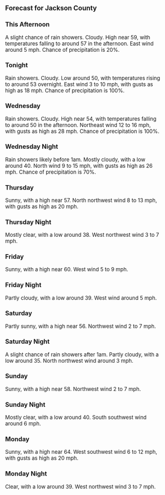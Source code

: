 <div>
   <h2>Forecast for Jackson County</h2>
   <p>
      <div style="font-size:120%">
         <h3>This Afternoon</h3>A slight chance of rain showers. Cloudy. High near 59, with temperatures falling to around 57 in the afternoon. East wind
         around 5 mph. Chance of precipitation is 20%.<br></div>
   </p>
   <p>
      <div style="font-size:120%">
         <h3>Tonight</h3>Rain showers. Cloudy. Low around 50, with temperatures rising to around 53 overnight. East wind 3 to 10 mph, with gusts as
         high as 18 mph. Chance of precipitation is 100%.<br></div>
   </p>
   <p>
      <div style="font-size:120%">
         <h3>Wednesday</h3>Rain showers. Cloudy. High near 54, with temperatures falling to around 50 in the afternoon. Northeast wind 12 to 16 mph,
         with gusts as high as 28 mph. Chance of precipitation is 100%.<br></div>
   </p>
   <p>
      <div style="font-size:120%">
         <h3>Wednesday Night</h3>Rain showers likely before 1am. Mostly cloudy, with a low around 40. North wind 9 to 15 mph, with gusts as high as 26 mph.
         Chance of precipitation is 70%.<br></div>
   </p>
   <p>
      <div style="font-size:120%">
         <h3>Thursday</h3>Sunny, with a high near 57. North northwest wind 8 to 13 mph, with gusts as high as 20 mph.<br></div>
   </p>
   <p>
      <div style="font-size:120%">
         <h3>Thursday Night</h3>Mostly clear, with a low around 38. West northwest wind 3 to 7 mph.<br></div>
   </p>
   <p>
      <div style="font-size:120%">
         <h3>Friday</h3>Sunny, with a high near 60. West wind 5 to 9 mph.<br></div>
   </p>
   <p>
      <div style="font-size:120%">
         <h3>Friday Night</h3>Partly cloudy, with a low around 39. West wind around 5 mph.<br></div>
   </p>
   <p>
      <div style="font-size:120%">
         <h3>Saturday</h3>Partly sunny, with a high near 56. Northwest wind 2 to 7 mph.<br></div>
   </p>
   <p>
      <div style="font-size:120%">
         <h3>Saturday Night</h3>A slight chance of rain showers after 1am. Partly cloudy, with a low around 35. North northwest wind around 3 mph.<br></div>
   </p>
   <p>
      <div style="font-size:120%">
         <h3>Sunday</h3>Sunny, with a high near 58. Northwest wind 2 to 7 mph.<br></div>
   </p>
   <p>
      <div style="font-size:120%">
         <h3>Sunday Night</h3>Mostly clear, with a low around 40. South southwest wind around 6 mph.<br></div>
   </p>
   <p>
      <div style="font-size:120%">
         <h3>Monday</h3>Sunny, with a high near 64. West southwest wind 6 to 12 mph, with gusts as high as 20 mph.<br></div>
   </p>
   <p>
      <div style="font-size:120%">
         <h3>Monday Night</h3>Clear, with a low around 39. West northwest wind 3 to 7 mph.<br></div>
   </p>
</div>